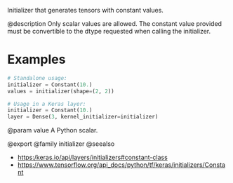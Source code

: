 Initializer that generates tensors with constant values.

@description
Only scalar values are allowed.
The constant value provided must be convertible to the dtype requested
when calling the initializer.

# Examples
```python
# Standalone usage:
initializer = Constant(10.)
values = initializer(shape=(2, 2))
```

```python
# Usage in a Keras layer:
initializer = Constant(10.)
layer = Dense(3, kernel_initializer=initializer)
```

@param value A Python scalar.

@export
@family initializer
@seealso
+ <https:/keras.io/api/layers/initializers#constant-class>
+ <https://www.tensorflow.org/api_docs/python/tf/keras/initializers/Constant>
